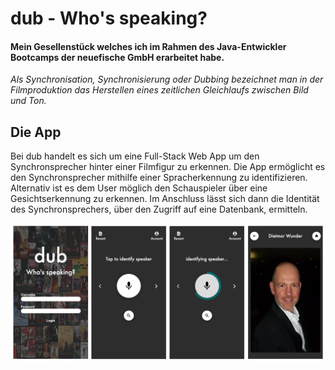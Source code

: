 # dub - Who's speaking?

#### Mein Gesellenstück welches ich im Rahmen des Java-Entwickler Bootcamps der neuefische GmbH erarbeitet habe.

*Als Synchronisation, Synchronisierung oder Dubbing bezeichnet man in der Filmproduktion das Herstellen eines zeitlichen Gleichlaufs zwischen Bild und Ton.*

## Die App

Bei dub handelt es sich um eine Full-Stack Web App um den Synchronsprecher hinter einer Filmfigur zu erkennen. Die App ermöglicht es den Synchronsprecher mithilfe einer Spracherkennung zu identifizieren. Alternativ ist es dem User möglich den Schauspieler über eine Gesichtserkennung zu erkennen. Im Anschluss lässt sich dann die Identität des Synchronsprechers, über den Zugriff auf eine Datenbank, ermitteln.

![dub preview images](frontend/public/dub_app_preview.png)
